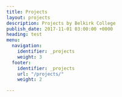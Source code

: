 ```yaml
---
title: Projects
layout: projects
description: Projects by Belkirk College
publish_date: 2017-11-01 03:00:00 +0000
heading: test
menu:
  navigation:
    identifier: _projects
    weight: 3
  footer:
    identifier: _projects
    url: "/projects/"
    weight: 2

---
```

